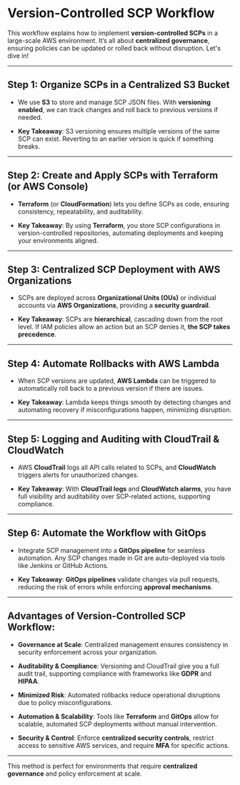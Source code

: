
# **Version-Controlled SCP Workflow** 

This workflow explains how to implement **version-controlled SCPs** in a large-scale AWS environment. It’s all about **centralized governance**, ensuring policies can be updated or rolled back without disruption. Let's dive in!

---

## **Step 1: Organize SCPs in a Centralized S3 Bucket**

- We use **S3** to store and manage SCP JSON files. With **versioning enabled**, we can track changes and roll back to previous versions if needed.
  
- **Key Takeaway**: S3 versioning ensures multiple versions of the same SCP can exist. Reverting to an earlier version is quick if something breaks.

---

## **Step 2: Create and Apply SCPs with Terraform (or AWS Console)**

- **Terraform** (or **CloudFormation**) lets you define SCPs as code, ensuring consistency, repeatability, and auditability.
  
- **Key Takeaway**: By using **Terraform**, you store SCP configurations in version-controlled repositories, automating deployments and keeping your environments aligned.

---

## **Step 3: Centralized SCP Deployment with AWS Organizations**

- SCPs are deployed across **Organizational Units (OUs)** or individual accounts via **AWS Organizations**, providing a **security guardrail**.

- **Key Takeaway**: SCPs are **hierarchical**, cascading down from the root level. If IAM policies allow an action but an SCP denies it, **the SCP takes precedence**.

---

## **Step 4: Automate Rollbacks with AWS Lambda**

- When SCP versions are updated, **AWS Lambda** can be triggered to automatically roll back to a previous version if there are issues.

- **Key Takeaway**: Lambda keeps things smooth by detecting changes and automating recovery if misconfigurations happen, minimizing disruption.

---

## **Step 5: Logging and Auditing with CloudTrail & CloudWatch**

- AWS **CloudTrail** logs all API calls related to SCPs, and **CloudWatch** triggers alerts for unauthorized changes.

- **Key Takeaway**: With **CloudTrail logs** and **CloudWatch alarms**, you have full visibility and auditability over SCP-related actions, supporting compliance.

---

## **Step 6: Automate the Workflow with GitOps**

- Integrate SCP management into a **GitOps pipeline** for seamless automation. Any SCP changes made in Git are auto-deployed via tools like Jenkins or GitHub Actions.

- **Key Takeaway**: **GitOps pipelines** validate changes via pull requests, reducing the risk of errors while enforcing **approval mechanisms**.

---

## **Advantages of Version-Controlled SCP Workflow**:

- **Governance at Scale**: Centralized management ensures consistency in security enforcement across your organization.

- **Auditability & Compliance**: Versioning and CloudTrail give you a full audit trail, supporting compliance with frameworks like **GDPR** and **HIPAA**.

- **Minimized Risk**: Automated rollbacks reduce operational disruptions due to policy misconfigurations.

- **Automation & Scalability**: Tools like **Terraform** and **GitOps** allow for scalable, automated SCP deployments without manual intervention.

- **Security & Control**: Enforce **centralized security controls**, restrict access to sensitive AWS services, and require **MFA** for specific actions.

---

 This method is perfect for environments that require **centralized governance** and policy enforcement at scale.
